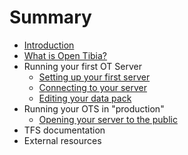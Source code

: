 # Summary

* [Introduction](README.md)
* [What is Open Tibia?](chapter1.md)
* Running your first OT Server
  * [Setting up your first server](setting-up-a-server.md)
  * [Connecting to your server](connecting-to-your-server.md)
  * [Editing your data pack](editing-your-data-pack.md)
* Running your OTS in "production"
  * [Opening your server to the public](opening-your-server-to-the-public.md)
* TFS documentation
* External resources



